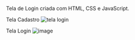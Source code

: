 Tela de Login criada com HTML, CSS e JavaScript.

Tela Cadastro
![tela login](https://user-images.githubusercontent.com/90977875/138345707-b3dc2ddd-6f57-4a0e-bca0-6258bed17793.png)


Tela Login
![image](https://user-images.githubusercontent.com/90977875/138346196-e35b70ad-93b3-4185-84de-1ee953f24bd6.png)
